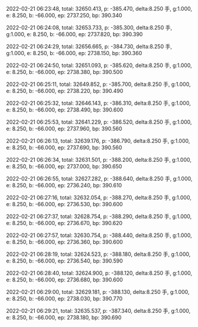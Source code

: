 2022-02-21 06:23:48, total: 32650.413, p: -385.470, delta:8.250 手, g:1.000, e: 8.250, b: -66.000, ep: 2737.250, bp: 390.340

2022-02-21 06:24:08, total: 32653.733, p: -385.300, delta:8.250 手, g:1.000, e: 8.250, b: -66.000, ep: 2737.820, bp: 390.390

2022-02-21 06:24:29, total: 32656.665, p: -384.730, delta:8.250 手, g:1.000, e: 8.250, b: -66.000, ep: 2738.150, bp: 390.360

2022-02-21 06:24:50, total: 32651.093, p: -385.620, delta:8.250 手, g:1.000, e: 8.250, b: -66.000, ep: 2738.380, bp: 390.500

2022-02-21 06:25:11, total: 32649.852, p: -385.700, delta:8.250 手, g:1.000, e: 8.250, b: -66.000, ep: 2738.220, bp: 390.490

2022-02-21 06:25:32, total: 32646.143, p: -386.310, delta:8.250 手, g:1.000, e: 8.250, b: -66.000, ep: 2738.490, bp: 390.600

2022-02-21 06:25:53, total: 32641.229, p: -386.520, delta:8.250 手, g:1.000, e: 8.250, b: -66.000, ep: 2737.960, bp: 390.560

2022-02-21 06:26:13, total: 32639.176, p: -386.790, delta:8.250 手, g:1.000, e: 8.250, b: -66.000, ep: 2737.690, bp: 390.560

2022-02-21 06:26:34, total: 32631.501, p: -388.200, delta:8.250 手, g:1.000, e: 8.250, b: -66.000, ep: 2737.000, bp: 390.650

2022-02-21 06:26:55, total: 32627.282, p: -388.640, delta:8.250 手, g:1.000, e: 8.250, b: -66.000, ep: 2736.240, bp: 390.610

2022-02-21 06:27:16, total: 32632.054, p: -388.270, delta:8.250 手, g:1.000, e: 8.250, b: -66.000, ep: 2736.530, bp: 390.600

2022-02-21 06:27:37, total: 32628.754, p: -388.290, delta:8.250 手, g:1.000, e: 8.250, b: -66.000, ep: 2736.670, bp: 390.620

2022-02-21 06:27:57, total: 32630.754, p: -388.440, delta:8.250 手, g:1.000, e: 8.250, b: -66.000, ep: 2736.360, bp: 390.600

2022-02-21 06:28:19, total: 32624.523, p: -388.180, delta:8.250 手, g:1.000, e: 8.250, b: -66.000, ep: 2736.540, bp: 390.590

2022-02-21 06:28:40, total: 32624.900, p: -388.120, delta:8.250 手, g:1.000, e: 8.250, b: -66.000, ep: 2736.680, bp: 390.600

2022-02-21 06:29:00, total: 32629.181, p: -388.130, delta:8.250 手, g:1.000, e: 8.250, b: -66.000, ep: 2738.030, bp: 390.770

2022-02-21 06:29:21, total: 32635.537, p: -387.340, delta:8.250 手, g:1.000, e: 8.250, b: -66.000, ep: 2738.180, bp: 390.690
